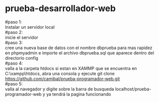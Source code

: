 # prueba-desarrollador-web

#paso 1:<br>
Instalar un servidor local<br>
#paso 2:<br>
inicie el servidor<br>
#paso 3:<br>
cree una nueva base de datos con el nombre dbprueba para mas rapidez en phpmyadmin e importe el archivo dbprueba.sql que aparece dentro del directorio config<br>
#paso 4:<br>
valla a la carpeta htdocs si estan en XAMMP que se encuentra en C:\xampp\htdocs\, abra una consola y ejecute git clone https://github.com/camibal/prueba-programador-web.git<br>
#paso 5:<br>
valla al navegador y digite sobre la barra de busqueda localhost/prueba-programador-web y ya tendrá la pagina funcionando
